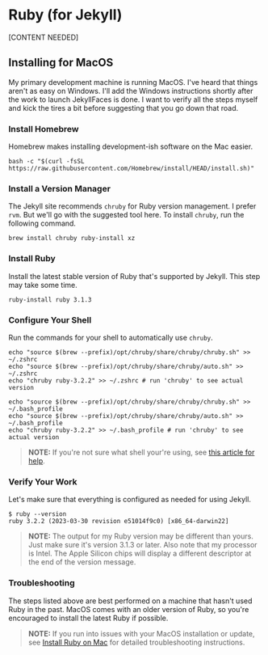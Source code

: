 # Ruby (for Jekyll)

[CONTENT NEEDED]





## Installing for MacOS

My primary development machine is running MacOS. I've heard that things aren't as easy on Windows. I'll add the Windows instructions shortly after the work to launch JekyllFaces is done. I want to verify all the steps myself and kick the tires a bit before suggesting that you go down that road.

### Install Homebrew

Homebrew makes installing development-ish software on the Mac easier.

```Text
bash -c "$(curl -fsSL https://raw.githubusercontent.com/Homebrew/install/HEAD/install.sh)"
```

### Install a Version Manager

The Jekyll site recommends `chruby` for Ruby version management. I prefer `rvm`. But we'll go with the suggested tool here. To install `chruby`, run the following command.

```Text
brew install chruby ruby-install xz
```

### Install Ruby

Install the latest stable version of Ruby that's supported by Jekyll. This step may take some time.

```Text
ruby-install ruby 3.1.3
```

### Configure Your Shell

Run the commands for your shell to automatically use `chruby`.

<tabs>
<tab title="zsh">

```Text
echo "source $(brew --prefix)/opt/chruby/share/chruby/chruby.sh" >> ~/.zshrc
echo "source $(brew --prefix)/opt/chruby/share/chruby/auto.sh" >> ~/.zshrc
echo "chruby ruby-3.2.2" >> ~/.zshrc # run 'chruby' to see actual version
```
</tab>
<tab title="bash">

```Text
echo "source $(brew --prefix)/opt/chruby/share/chruby/chruby.sh" >> ~/.bash_profile
echo "source $(brew --prefix)/opt/chruby/share/chruby/auto.sh" >> ~/.bash_profile
echo "chruby ruby-3.2.2" >> ~/.bash_profile # run 'chruby' to see actual version
```
</tab>
</tabs>

> **NOTE:** If you're not sure what shell your're using, see [this article for help](https://www.moncefbelyamani.com/which-shell-am-i-using-how-can-i-switch/).


### Verify Your Work

Let's make sure that everything is configured as needed for using Jekyll.

```Text
$ ruby --version
ruby 3.2.2 (2023-03-30 revision e51014f9c0) [x86_64-darwin22]
```

> **NOTE:** The output for my Ruby version may be different than yours. Just make sure it's version 3.1.3 or later. Also note that my processor is Intel. The Apple Silicon chips will display a different descriptor at the end of the version message.


### Troubleshooting

The steps listed above are best performed on a machine that hasn't used Ruby in the past. MacOS comes with an older version of Ruby, so you're encouraged to install the latest Ruby if possible.

> **NOTE:** If you run into issues with your MacOS installation or update, see [Install Ruby on Mac](https://www.moncefbelyamani.com/how-to-install-xcode-homebrew-git-rvm-ruby-on-mac/) for detailed troubleshooting instructions.